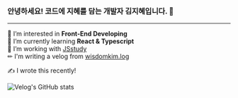 ### 안녕하세요! 코드에 지혜를 담는 개발자 김지혜입니다. 👋
---

👀 I’m interested in **Front-End Developing**<br/>
🌱 I’m currently learning **React & Typescript**<br/>
💞️ I’m working with [JSstudy](https://github.com/JS-Study-Club)<br/>
✏ I'm writing a velog from [wisdomkim.log](velog.io/@wisdomkim)<br/>

✍️ I wrote this recently!

![Velog's GitHub stats](https://velog-readme-stats.vercel.app/api?name=wisdomkim)
